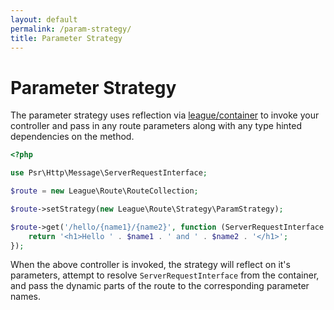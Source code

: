 ```yaml
---
layout: default
permalink: /param-strategy/
title: Parameter Strategy
---
```


# Parameter Strategy

The parameter strategy uses reflection via [league/container](http://container.thephpleague.com) to invoke your controller and pass in any route parameters along with any type hinted dependencies on the method.

~~~php
<?php

use Psr\Http\Message\ServerRequestInterface;

$route = new League\Route\RouteCollection;

$route->setStrategy(new League\Route\Strategy\ParamStrategy);

$route->get('/hello/{name1}/{name2}', function (ServerRequestInterface $request, $name1, $name2) {
    return '<h1>Hello ' . $name1 . ' and ' . $name2 . '</h1>';
});
~~~

When the above controller is invoked, the strategy will reflect on it's parameters, attempt to resolve `ServerRequestInterface` from the container, and pass the dynamic parts of the route to the corresponding parameter names.
